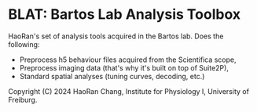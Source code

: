 # BLAT: Bartos Lab Analysis Toolbox
HaoRan's set of analysis tools acquired in the Bartos lab.
Does the following:
* Preprocess h5 behaviour files acquired from the Scientifica scope,
* Preprocess imaging data (that's why it's built on top of Suite2P),
* Standard spatial analyses (tuning curves, decoding, etc.)

Copyright (C) 2024 HaoRan Chang, Institute for Physiology I, University of Freiburg.
